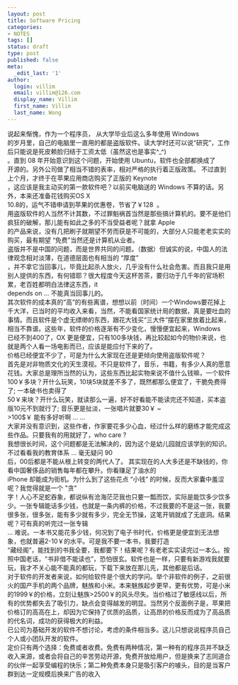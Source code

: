 ```yaml
---
layout: post
title: Software Pricing
categories:
- NOTES
tags: []
status: draft
type: post
published: false
meta:
  _edit_last: '1'
author:
  login: villim
  email: villim@126.com
  display_name: Villim
  first_name: Villim
  last_name: Wong
---
```

<p>说起来惭愧，作为一个程序员， 从大学毕业后这么多年使用 Windows<br />
的岁月里，自己的电脑里一直用的都是盗版软件。读大学时还可以说“研究”，工作后只能说是死皮赖脸归结于工资太低（虽然这也是事实^_^)<br />
。直到 08 年开始意识到这个问题，开始使用 Ubuntu，软件也全部都换成了<br />
开源的。另外公司做了相当不错的表率，相对严格的执行着正版政策。 不过直到上个月，才终于在苹果应用商店购买了正版的 Keynote<br />
，这应该是我主动买的第一款软件吧？以前买电脑送的 Windows 不算的话。另外，本来还准备花钱购买OS X<br />
10.8的，运气不错申请到苹果的优惠卷，节省了￥128  。<br />
用盗版软件的人当然不计其数，不过罪魁祸首当然是那些搞计算机的。要不是他们疯狂的破解，那儿能有如此之多的不当受益者呢？就拿 Apple<br />
的产品来说，没有几把刷子就期望不劳而获是不可能的，大部分人只能老老实实的购买，最有期望 “免费”当然还是计算机从业者。<br />
盗版并不是中国的问题，而是世界共同的问题。（数据）但诚实的说，中国人的法律观念相对淡薄，在道德层面也有相当的 “厚度”<br />
，并不拿它当回事儿，毕竟比起杀人放火，几乎没有什么社会危害。而且我只是用别人提供的东西，有何错耶？很大程度今天这杯苦茶，要归功于几千年的官场积累，老百姓都明白法律这东西，it<br />
depends on ... 不能真当回事儿的。<br />
其次软件的成本真的“高”的有些离谱，想想以前（时间）一个Windows要花掉上千大洋，已当时的平均收入来看，当然，不能看国家统计局的数据，真是要吐血的事情。而且软件是个虚无缥缈的东西，跟花大钱买“三大件”摆在家里放着比起来，相当不靠谱。这些年，软件的价格逐渐有不少变化，慢慢便宜起来，Windows<br />
已经不到400了，OX 更是便宜，只有100多块钱，再比较起如今的物价来说，也就是两个人看一场电影而已，应该是能应付下来的了。<br />
价格已经便宜不少了，可是为什么大家现在还是更倾向使用盗版软件呢？<br />
首先是对非物质文化的天生漠视。不只是软件了，音乐，书籍，有多少人真的愿意花钱。大家总是理所当然的认为，这些东西比起实物来说不值什么钱嘛，一个软件<br />
100￥多块？开什么玩笑，10块5块就差不多了，既然都那么便宜了，干脆免费得了; 一本破书也卖得了<br />
50￥来块？开什么玩笑，就读那么一遍，好不好看能不能读完还不知道，买本盗版10元不到就行了; 音乐更是扯淡，一张唱片就要30￥ ~<br />
&gt;100$￥ 能有多好听啊 ... ...<br />
大家并没有意识到，这些作者，作家要花多少心血，经过什么样的磨练才能完成这些作品。只要我有的用就好了，who care ?<br />
我想很长时间，这个问题都是无法解决的，因为这个是幼儿园就应该学到的知识。不过看看我的教育体系 ... 毫无疑问 90<br />
后，00后都是不能从根上转变的两代人了。 其实现在的人大多还是不缺钱的，你看中国奢侈品的销售每年都在攀升。你看赚足了油水的<br />
iPhone 却能成为街机。为什么到了这些花点 “小钱” 的时候，反而大家囊中羞涩呢？我觉得就是一个 "贪"<br />
字！人心不足蛇吞象，都说纵有沧海茫茫我也只要一瓢而饮，实际是能饮多少饮多少。一张专辑能话多少钱，也就是一条内裤的价格，不过我要的不是这一张，我要很多张，很多张，能有多少就有多少，完全无节操，这笔开销就成了无底洞。结果呢？可有真的听完过一张专辑<br />
... 难说。一本书又能花多少钱，何况到了电子书时代，价格更是便宜到无法想象，也就普遍2-10￥的水平。可是我不要一本书，我要打造<br />
“藏经阁”，能找到的书我全要，我都要下！结果呢？有老老实实读完过一本么。按照中国老话，“书非借不能读也”，恐怕很玄。软件也是一样，只要有新游戏我就要玩，我才不关心能不能真的都玩，下载下来放在那儿先，其他都是后话。<br />
对于软件的开发者来说，如何给软件是个很大的学问。举个非软件的例子，之前很火的国产手机的两个品牌，魅族和小米。本来魅族起步更早，更有优势，可是小米的1999￥的价格，立刻让魅族&gt;2500￥的风头尽失。当价格过了敏感线以后，所有的优势都失去了吸引力，缺点会变得越发的明显。当然另个反面例子是，苹果把价格订的高高在上，却因为它保持了优质的品质，让高昂的价格反而成为了高品质的代名词，成功的获得极大的利益。<br />
已公司为基础开发的软件不想讨论，考虑的条件相当多。这儿只想说说程序员自己个人或小团队开发的软件。<br />
定价只有两个选择：免费或者收费。免费有两种情况，第一种有的程序员并不缺乏收入来源，或者会将自己的辛苦劳动开源，免费开放给用户，但是换来了志同道合的伙伴一起享受编程的快乐；第二种免费本身只是吸引客户的噱头，目的是当客户群到达一定规模后换来广告的收入<br />
&nbsp; &nbsp;</p>
